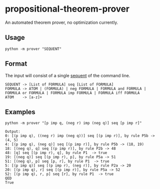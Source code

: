 # propositional-theorem-prover
An automated theorem prover, no optimization currently.

## Usage

    python -m prover "SEQUENT"

## Format

The input will consist of a single [sequent](https://www.wikiwand.com/en/Sequent_calculus) of the command line.

    SEQUENT -> [List of FORMULA] seq [List of FORMULA]
    FORMULA -> ATOM | (FORMULA) | neg FORMULA | FORMULA and FORMULA | FORMULA or FORMULA | FORMULA imp FORMULA | FORMULA iff FORMULA
    ATOM    -> [a-z]+

## Examples

    python -m prover "[p imp q, (neg r) imp (neg q)] seq [p imp r]"

    Output:
    0: [(p imp q), ((neg r) imp (neg q))] seq [(p imp r)], by rule P5b -> (4, 5)
    4: [(p imp q), (neg q)] seq [(p imp r)], by rule P5b -> (18, 19)
    18: [(neg q), q] seq [(p imp r)], by rule P2b -> 48
    48: [q] seq [(p imp r), q], by rule P1  -> true
    19: [(neg q)] seq [(p imp r), p], by rule P5a -> 51
    51: [(neg q), p] seq [p, r], by rule P1  -> true
    5: [(p imp q)] seq [(p imp r), (neg r)], by rule P2a -> 20
    20: [(p imp q), r] seq [(p imp r)], by rule P5a -> 52
    52: [(p imp q), r, p] seq [r], by rule P1  -> true
    QED
    True